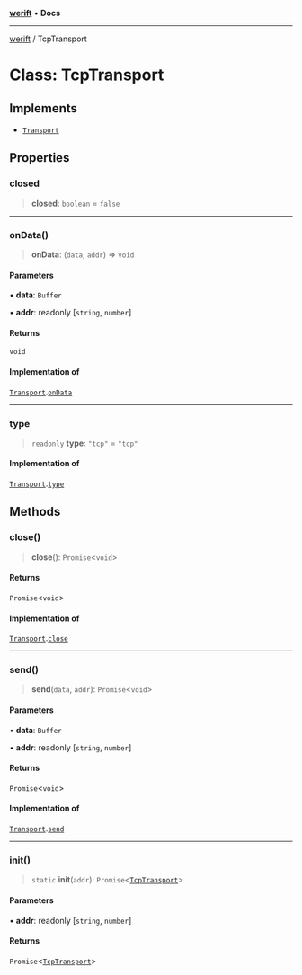 [**werift**](../README.md) • **Docs**

***

[werift](../globals.md) / TcpTransport

# Class: TcpTransport

## Implements

- [`Transport`](../interfaces/Transport.md)

## Properties

### closed

> **closed**: `boolean` = `false`

***

### onData()

> **onData**: (`data`, `addr`) => `void`

#### Parameters

• **data**: `Buffer`

• **addr**: readonly [`string`, `number`]

#### Returns

`void`

#### Implementation of

[`Transport`](../interfaces/Transport.md).[`onData`](../interfaces/Transport.md#ondata)

***

### type

> `readonly` **type**: `"tcp"` = `"tcp"`

#### Implementation of

[`Transport`](../interfaces/Transport.md).[`type`](../interfaces/Transport.md#type)

## Methods

### close()

> **close**(): `Promise`\<`void`\>

#### Returns

`Promise`\<`void`\>

#### Implementation of

[`Transport`](../interfaces/Transport.md).[`close`](../interfaces/Transport.md#close)

***

### send()

> **send**(`data`, `addr`): `Promise`\<`void`\>

#### Parameters

• **data**: `Buffer`

• **addr**: readonly [`string`, `number`]

#### Returns

`Promise`\<`void`\>

#### Implementation of

[`Transport`](../interfaces/Transport.md).[`send`](../interfaces/Transport.md#send)

***

### init()

> `static` **init**(`addr`): `Promise`\<[`TcpTransport`](TcpTransport.md)\>

#### Parameters

• **addr**: readonly [`string`, `number`]

#### Returns

`Promise`\<[`TcpTransport`](TcpTransport.md)\>
